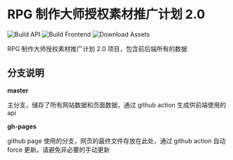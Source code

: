# RPG 制作大师授权素材推广计划 2.0

![Build API](https://github.com/miaowm5/rmproject2/workflows/Build%20API/badge.svg)
![Build Frontend](https://github.com/miaowm5/rmproject2/workflows/Build%20Frontend/badge.svg?branch=frontend)
![Download Assets](https://github.com/miaowm5/rmproject2/workflows/Download%20Assets/badge.svg)

RPG 制作大师授权素材推广计划 2.0 项目，包含前后端所有的数据

## 分支说明

__master__

主分支，储存了所有网站数据和页面数据，通过 github action 生成供前端使用的 api

__gh-pages__

github page 使用的分支，网页的最终文件存放在此处，通过 github action 自动 force 更新。请避免非必要的手动更新
